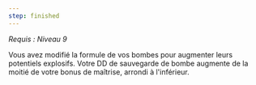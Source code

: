 ```yaml
---
step: finished
---
```

*Requis : Niveau 9*

Vous avez modifié la formule de vos bombes pour augmenter leurs potentiels explosifs. Votre DD de sauvegarde de bombe augmente de la moitié de votre bonus de maîtrise, arrondi à l'inférieur.